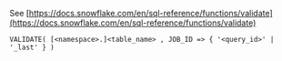 See [https://docs.snowflake.com/en/sql-reference/functions/validate](https://docs.snowflake.com/en/sql-reference/functions/validate)
```
VALIDATE( [<namespace>.]<table_name> , JOB_ID => { '<query_id>' | '_last' } )
```

